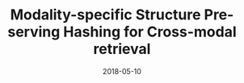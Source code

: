 ---
title: "Modality-specific Structure Pre-serving Hashing for Cross-modal retrieval "
collection: publications
permalink: /publication/2018-05-10-paper-title-number-4
date: 2018-05-10
venue: 'Xingbo Liu, Xiushan Nie, <u>Haoliang Sun</u>, Chaoran Cui, Yilong Yin. IEEE International Conference on Acoustics, Speech, and Signal Processing (ICASSP)'
---
